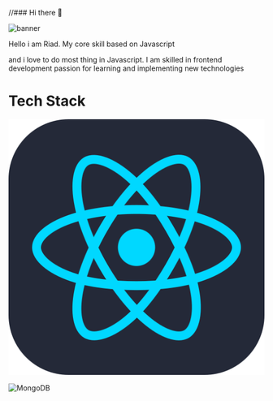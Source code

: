 //### Hi there 👋

![banner](https://e1.pxfuel.com/desktop-wallpaper/1016/49/desktop-wallpaper-react-nodejs-express-mongodb-mern-stack.jpg)

<p>Hello i am Riad. My core skill based on Javascript</p>
<p>and i love to do most thing in Javascript. I am skilled in frontend development passion for learning and implementing new technologies</p>


# Tech Stack

![React](https://raw.githubusercontent.com/tandpfun/skill-icons/59059d9d1a2c092696dc66e00931cc1181a4ce1f/icons/React-Dark.svg)

![MongoDB](https://camo.githubusercontent.com/06b0ed212bf5bae6c044ba0b4a708f97ca82a23e38b089dfc4f97ba239a35cc8/68747470733a2f2f696d672e736869656c64732e696f2f62616467652f6a6176617363726970742d2532333332333333302e7376673f7374796c653d666c61742d737175617265266c6f676f3d6a617661736372697074266c6f676f436f6c6f723d253233463744463145)






<!--
**riadsarkar45/riadsarkar45** is a ✨ _special_ ✨ repository because its `README.md` (this file) appears on your GitHub profile.

Here are some ideas to get you started:

- 🔭 I’m currently working on ...
- 🌱 I’m currently learning ...
- 👯 I’m looking to collaborate on ...
- 🤔 I’m looking for help with ...
- 💬 Ask me about ...
- 📫 How to reach me: ...
- 😄 Pronouns: ...
- ⚡ Fun fact: ...
-->
